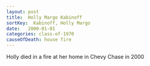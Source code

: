 ```yaml
---
layout: post
title:  Holly Margo Kabinoff
sortKey:  Kabinoff, Holly Margo
date:   2000-01-01
categories: class-of-1970
causeOfDeath: house fire
---
```

Holly died in a fire at her home in Chevy Chase in 2000
